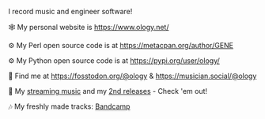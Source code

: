 I record music and engineer software!

🕸️ My personal website is https://www.ology.net/

⚙️ My Perl open source code is at https://metacpan.org/author/GENE

⚙️ My Python open source code is at https://pypi.org/user/ology/

🙌 Find me at https://fosstodon.org/@ology & https://musician.social/@ology

🎵 My [streaming music](https://www.youtube.com/@GeneBoggs) and my [2nd releases](https://www.youtube.com/channel/UCDSfKNRIy1bs3k-pyHrEuag) - Check 'em out!

🎶 My freshly made tracks: [Bandcamp](https://geneboggs.bandcamp.com/)

